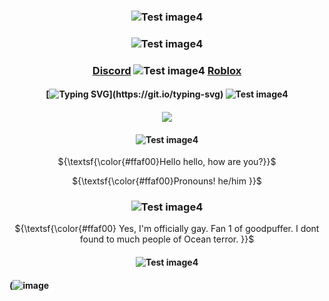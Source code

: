 ### <p align="center">![Test image4](https://cdn.discordapp.com/attachments/1265090385089400974/1317262803329089537/13_sin_titulo_20241213165129.png?ex=6760af15&is=675f5d95&hm=1bc24e30851b1e413c06c5a70208417d63dee705b4bde506ac423d120a7805fb&)

### <p align="center">![Test image4](https://cdn.discordapp.com/attachments/1316197353031467098/1318039255972319294/imagen_2024-12-15_201700406_preview_rev_1.png?ex=6760df36&is=675f8db6&hm=9a39ee4812e0f86f63765dce892ee499da110a3bf7b51d4ae0bda856bd91b2dd&)

### <p align="center">[Discord](https://discord.com/users/1265088867992735868) ![Test image4](https://64.media.tumblr.com/269643ae9d24125e9ffb3b7b258a9a70/f0fd9f58d6823f0d-25/s75x75_c1/614ba400922cd3584c580c7a0e4401f450894f10.gifv) [Roblox](https://www.roblox.com/es/users/7350139048/profile)

#### <p align="center">[![Typing SVG](https://readme-typing-svg.demolab.com?font=Fira+Code&duration=3000&pause=1000&color=F79C11&width=435&lines=Don't+waste+your+energy+on+me.+okay%3F;I+am+very+bad+at+friendships...+fr.;+Does+anyone+think+I'm+important%3F+Mh.)](https://git.io/typing-svg) ![Test image4](https://biscuit.crd.co/assets/images/gallery102/4408ce6e.gif?v=532faf5f)

#### <p align="center">![](https://komarev.com/ghpvc/?username=Good-puffers&color=F79D11) 

#### <p align="center">![Test image4](https://64.media.tumblr.com/df516a454e0276d50b5bceb9e62090de/a60c364c847652be-6e/s75x75_c1/8a580965700ea2ddf82f0db7b5667375d7e64fc5.gifv)
 <p align="center">  ${\textsf{\color{#ffaf00}Hello hello, how are you?}}$ <br/>

 <p align="center">  ${\textsf{\color{#ffaf00}Pronouns! he/him }}$ <br/>

### <p align="center">![Test image4](https://64.media.tumblr.com/5b46aee7bd10d5973f3ad57639a217b9/d50dfcc701b9090d-c6/s75x75_c1/5e9dc6dfaaec182869d0e347161ab1690c5753ed.pnj)

 <p align="center">  ${\textsf{\color{#ffaf00} Yes, I'm officially gay. Fan 1 of goodpuffer. I dont found to much people of Ocean terror.  }}$ <br/>  

 #### <p align="center">![Test image4](https://64.media.tumblr.com/cbf56f6cc6b33ec4133b45011a5a9879/cce44f25504d7946-c0/s100x200/12c4ca50f832d66bbe38dc211e5b057d1880def4.gifv)


 #### <p aling="center">(![image](https://github.com/user-attachments/assets/25959a54-2217-47c0-9681-086507ac0052)

